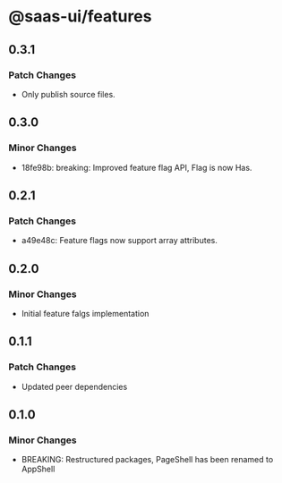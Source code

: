 # @saas-ui/features

## 0.3.1

### Patch Changes

- Only publish source files.

## 0.3.0

### Minor Changes

- 18fe98b: breaking: Improved feature flag API, Flag is now Has.

## 0.2.1

### Patch Changes

- a49e48c: Feature flags now support array attributes.

## 0.2.0

### Minor Changes

- Initial feature falgs implementation

## 0.1.1

### Patch Changes

- Updated peer dependencies

## 0.1.0

### Minor Changes

- BREAKING: Restructured packages, PageShell has been renamed to AppShell
